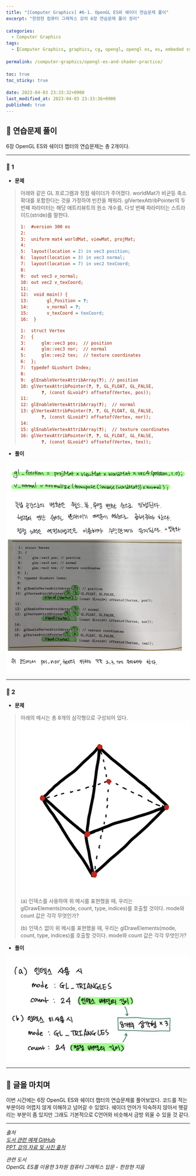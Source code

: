 ```yaml
---
title: "[Computer Graphics] #6-1. OpenGL ES와 쉐이더 연습문제 풀이"
excerpt: "한정현 컴퓨터 그래픽스 강의 6장 연습문제 풀이 정리"

categories:
  - Computer Graphics
tags:
  - [Computer Graphics, graphics, cg, opengl, opengl es, es, embeded system, shader, practice]

permalink: /computer-graphics/opengl-es-and-shader-practice/

toc: true
toc_sticky: true

date: 2023-04-03 23:33:32+0900
last_modified_at: 2023-04-03 23:33:36+0900
published: true
---
```


## 👻 연습문제 풀이
6장 OpenGL ES와 쉐이더 챕터의 연습문제는 총 2개이다.

***

### 🌱 1
- **문제**

> 아래와 같은 GL 프로그램과 정점 쉐이더가 주어졌다. worldMat가 비균등 축소확대를 포함한다는 것을 가정하여 빈칸을 채워라. glVertexAttribPointer의 두 번째 파라미터는 해당 애트리뷰트의 원소 개수를, 다섯 번째 파라미터는 스트라이드(stride)를 말한다.
>
> ```ini
> 1:  #version 300 es
> 2: 
> 3:  uniform mat4 worldMat, viewMat, projMat;
> 4:
> 5:  layout(location = 2) in vec3 position;
> 6:  layout(location = 3) in vec3 normal;
> 7:  layout(location = 7) in vec2 texCoord;
> 8:
> 9:  out vec3 v_normal;
> 10: out vec2 v_texCoord;
> 11:
> 12:  void main() {
> 13:       gl_Position = ❓;
> 14:       v_normal = ❓;
> 15:       v_texCoord = texCoord;  
> 16:  }
> ```
>
> ```ini
> 1:  struct Vertex
> 2:  {
> 3:      glm::vec3 pos;  // position
> 4:      glm::vec3 nor;  // normal
> 5:      glm::vec2 tex;  // texture coordinates
> 6:  };
> 7:  typedef GLushort Index;
> 8:  
> 9:  glEnableVertexAttribArray(❓); // position
> 10: glVertexAttribPointer(❓, ❓, GL_FLOAT, GL_FALSE,
>         ❓, (const GLvoid*) offsetof(Vertex, pos));
> 11: 
> 12: glEnableVertexAttribArray(❓);  // normal
> 13: glVertexAttribPointer(❓, ❓, GL_FLOAT, GL_FALSE,
>         ❓, (const GLvoid*) offsetof(Vertex, nor));
> 14: 
> 15: glEnableVertexAttribArray(❓);  // texture coordinates
> 16: glVertexAttribPointer(❓, ❓, GL_FLOAT, GL_FALSE,
>         ❓, (const GLvoid*) offsetof(Vertex, tex));
> ```

- **풀이**

![Alt Text](/assets/images/posts_img/basics/computer-graphics/opengl-es-and-shader-practice/1-solve.jpg)   

***

### 🌱 2
- **문제**

> 아래의 메시는 총 8개의 삼각형으로 구성되어 있다.   
![Alt Text](/assets/images/posts_img/basics/computer-graphics/opengl-es-and-shader-practice/2.jpg)   
(a) 인덱스를 사용하여 위 메시를 표현했을 때, 우리는 glDrawElements(mode, count, type, indices)를 호출할 것이다. mode와 count 값은 각각 무엇인가?
>
> (b) 인덱스 없이 위 메시를 표현했을 때, 우리는 glDrawElements(mode, count, type, indices)를 호출할 것이다. mode와 count 값은 각각 무엇인가?

- **풀이**

![Alt Text](/assets/images/posts_img/basics/computer-graphics/opengl-es-and-shader-practice/2-solve.jpg)   

***

## 👻 글을 마치며
이번 시간에는 6장 OpenGL ES와 쉐이더 챕터의 연습문제를 풀어보았다. 코드를 적는 부분이라 어렵지 않게 이해하고 넘어갈 수 있었다. 쉐이더 언어가 익숙하지 않아서 헷갈리는 부분이 좀 있지만 그래도 기본적으로 C언어와 비슷해서 금방 외울 수 있을 것 같다.

***

_출처_   
_[도서 관련 예제 GitHub](https://github.com/medialab-ku/openGLESbook)_   
_[PPT 강의 자료 및 사진 출처](https://media.korea.ac.kr/books/)_

_관련 도서_   
_OpenGL ES를 이용한 3차원 컴퓨터 그래픽스 입문 - 한정현 지음_   